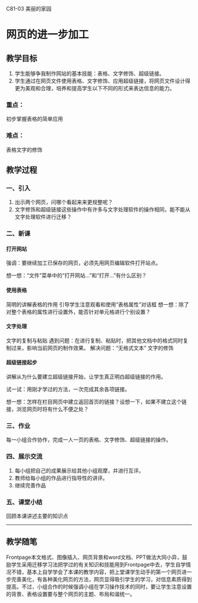 C81-03
美丽的家园
# 网页的进一步加工

## 教学目标

1. 学生能够争我制作网站的基本技能：表格、文字修饰、超级链接。
2. 学生通过在网页文件使用表格、文字修饰、应用超级链接，将网页文件设计得更为美观和合理，培养和提高学生以下不同的形式来表达信息的能力。


### 重点：
初步掌握表格的简单应用

### 难点：
表格文字的修饰

## 教学过程

### 一、引入
1. 出示两个网页，问哪个看起来来更规整呢？
2. 文字修饰和超级链接这些操作中有许多与文字处理软件的操作相同，能不能从文字处理软件进行迁移？

### 二、新课
#### 打开网站
强调：要继续加工已保存的网页，必须先用网页编辑软件打开站点。

想一想：“文件”菜单中的“打开网站…”和“打开…”有什么区别？

#### 使用表格
简明的讲解表格的作用
引导学生注意观看和使用“表格属性”对话框
想一想：除了对整个表格的属性进行设置外，能否针对单元格进行个别设置？

#### 文字处理
文字的复制与粘贴
遇到问题：在进行复制、粘贴时，把其他文档中的格式同时复制过来，影响当前网页的制作效果。
解决问题：“无格式文本”
文字的修饰

#### 超级链接起步
讲解从为什么要建立超级链接开始，让学生真正明白超级链接的作用。

试一试：用刚才学过的方法，一次完成其余各项链接。

想一想：怎样在栏目网页中建立返回首页的链接？设想一下，如果不建立这个链接，浏览网页时将有什么不便之处？

### 三、作业
每一小组合作协作，完成一人一页的表格、文字修饰、超级链接的操作。

### 四、展示交流
1. 每小组把自己的成果展示给其他小组观摩，并进行互评。
2. 教师给每小组的作品进行指导性的讲评。
3. 继续完善作品

### 五、课堂小结
回顾本课讲述主要的知识点

---

## 教学随笔

Frontpage本文格式、图像插入、网页背景和word文档、PPT做法大同小异，鼓励学生采用迁移学习法把学过的有关知识和技能用到Frontpage中去，学生自学情况不错，基本上自学学会了本课的教学内容，把上堂课学生动手的第一个网页进一步完善美化，有各种美化网页的方法，网页显得吸引学生的学习，对信息素质得到提高。不过，小组合作的时候强调小组在学习操作技术的同时，要让学生注意设置的背景、表格设置要与整个网页的主题、布局和谐统一。
